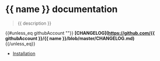 # {{ name }} documentation

> {{ description }}

{{#unless_eq githubAccount ""}}
**[CHANGELOG](https://github.com/{{ githubAccount }}/{{ name }}/blob/master/CHANGELOG.md)**
{{/unless_eq}}

- [Installation](installation.md)
